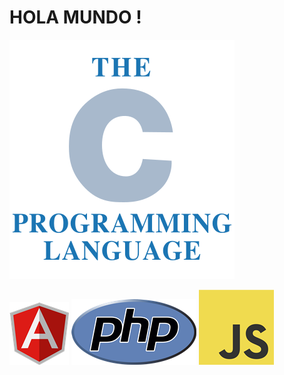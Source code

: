 # HOLA MUNDO !
![C](/The_C_Programming_Language_logo.svg.png)

![Angular](/angular-icon.png)
![PHP](https://github.com/SVT86/SVT86/blob/main/php-logo.png)
![JS](https://github.com/SVT86/SVT86/blob/main/JavaScript-logo.png)
